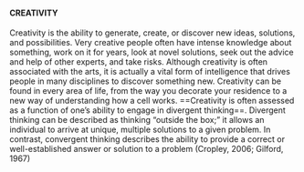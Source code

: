 #### CREATIVITY

Creativity is the ability to generate, create, or discover new ideas,
solutions, and possibilities. Very creative people often have intense 
knowledge about something, work on it for years, look at novel solutions,
seek out the advice and help of other experts, and take risks. Although 
creativity is often associated with the arts, it is actually a vital form
of  intelligence that  drives people in  many disciplines  to  discover 
something new. Creativity can be found in every area of life, from the way
you decorate your residence to a new way of understanding how a cell works.
==Creativity  is often assessed as a function of one’s ability to engage in 
divergent thinking==. Divergent thinking can be described as thinking “outside
the box;” it allows an individual to arrive at unique, multiple solutions to
a given problem. In contrast, convergent thinking describes the ability to
provide a correct or well-established answer or solution to a problem 
(Cropley, 2006; Gilford, 1967)
